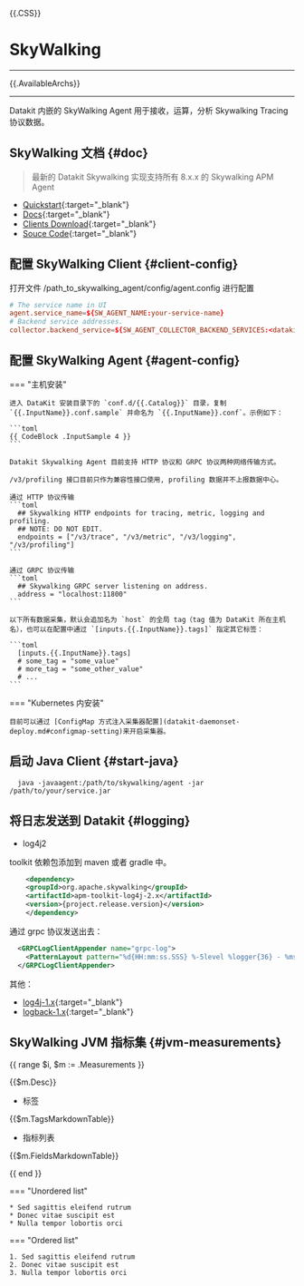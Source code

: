{{.CSS}}
# SkyWalking
---

{{.AvailableArchs}}

---

Datakit 内嵌的 SkyWalking Agent 用于接收，运算，分析 Skywalking Tracing 协议数据。

## SkyWalking 文档 {#doc}

> 最新的 Datakit Skywalking 实现支持所有 8.x.x 的 Skywalking APM Agent

- [Quickstart](https://skywalking.apache.org/docs/skywalking-showcase/latest/readme/){:target="_blank"}
- [Docs](https://skywalking.apache.org/docs/){:target="_blank"}
- [Clients Download](https://skywalking.apache.org/downloads/){:target="_blank"}
- [Souce Code](https://github.com/apache/skywalking){:target="_blank"}

## 配置 SkyWalking Client {#client-config}

打开文件 /path_to_skywalking_agent/config/agent.config 进行配置

```conf
# The service name in UI
agent.service_name=${SW_AGENT_NAME:your-service-name}
# Backend service addresses.
collector.backend_service=${SW_AGENT_COLLECTOR_BACKEND_SERVICES:<datakit-ip:skywalking-agent-port>}
```

## 配置 SkyWalking Agent {#agent-config}

=== "主机安装"

    进入 DataKit 安装目录下的 `conf.d/{{.Catalog}}` 目录，复制 `{{.InputName}}.conf.sample` 并命名为 `{{.InputName}}.conf`。示例如下：

    ```toml
    {{ CodeBlock .InputSample 4 }}
    ```

    Datakit Skywalking Agent 目前支持 HTTP 协议和 GRPC 协议两种网络传输方式。

    /v3/profiling 接口目前只作为兼容性接口使用, profiling 数据并不上报数据中心。

    通过 HTTP 协议传输
    ```toml
      ## Skywalking HTTP endpoints for tracing, metric, logging and profiling.
      ## NOTE: DO NOT EDIT.
      endpoints = ["/v3/trace", "/v3/metric", "/v3/logging", "/v3/profiling"]
    ```

    通过 GRPC 协议传输
    ```toml
      ## Skywalking GRPC server listening on address.
      address = "localhost:11800"
    ```

    以下所有数据采集，默认会追加名为 `host` 的全局 tag（tag 值为 DataKit 所在主机名），也可以在配置中通过 `[inputs.{{.InputName}}.tags]` 指定其它标签：

    ```toml
      [inputs.{{.InputName}}.tags]
      # some_tag = "some_value"
      # more_tag = "some_other_value"
      # ...
    ```

=== "Kubernetes 内安装"

    目前可以通过 [ConfigMap 方式注入采集器配置](datakit-daemonset-deploy.md#configmap-setting)来开启采集器。

## 启动 Java Client {#start-java}

```command
  java -javaagent:/path/to/skywalking/agent -jar /path/to/your/service.jar
```

## 将日志发送到 Datakit {#logging}
- log4j2

toolkit 依赖包添加到 maven 或者 gradle 中。
```xml
	<dependency>
    <groupId>org.apache.skywalking</groupId>
    <artifactId>apm-toolkit-log4j-2.x</artifactId>
    <version>{project.release.version}</version>
	</dependency>
```

通过 grpc 协议发送出去：
```xml
  <GRPCLogClientAppender name="grpc-log">
    <PatternLayout pattern="%d{HH:mm:ss.SSS} %-5level %logger{36} - %msg%n"/>
  </GRPCLogClientAppender>
```

其他：

- [log4j-1.x](https://github.com/apache/skywalking-java/blob/main/docs/en/setup/service-agent/java-agent/Application-toolkit-log4j-1.x.md){:target="_blank"}
- [logback-1.x](https://github.com/apache/skywalking-java/blob/main/docs/en/setup/service-agent/java-agent/Application-toolkit-logback-1.x.md){:target="_blank"}


## SkyWalking JVM 指标集 {#jvm-measurements}

{{ range $i, $m := .Measurements }}

{{$m.Desc}}

- 标签

{{$m.TagsMarkdownTable}}

- 指标列表

{{$m.FieldsMarkdownTable}}

{{ end }}


=== "Unordered list"

    * Sed sagittis eleifend rutrum
    * Donec vitae suscipit est
    * Nulla tempor lobortis orci

=== "Ordered list"

    1. Sed sagittis eleifend rutrum
    2. Donec vitae suscipit est
    3. Nulla tempor lobortis orci
